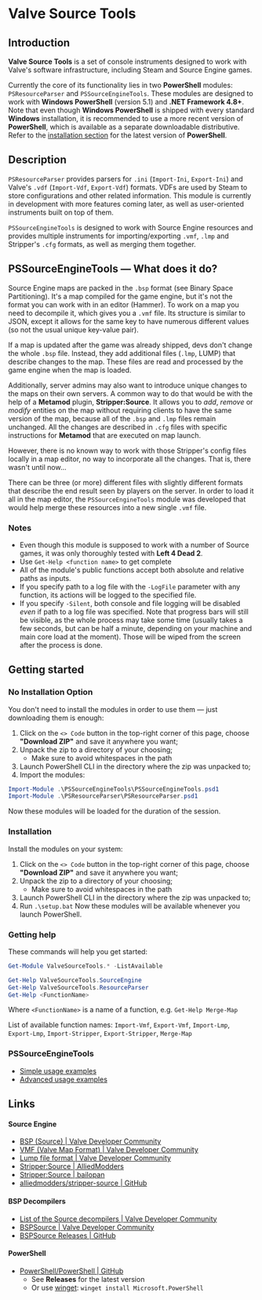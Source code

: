 # Valve Source Tools

## Introduction

**Valve Source Tools** is a set of console instruments designed to work with Valve's software infrastructure, including Steam and Source Engine games.

Currently the core of its functionality lies in two **PowerShell** modules: `PSResourceParser` and `PSSourceEngineTools`. These modules are designed to work with **Windows PowerShell** (version 5.1) and **.NET Framework 4.8+**.
Note that even though **Windows PowerShell** is shipped with every standard **Windows** installation, it is recommended to use a more recent version of **PowerShell**, which is available as a separate downloadable distributive. Refer to the [installation section](#installation) for the latest version of **PowerShell**.

## Description

`PSResourceParser` provides parsers for `.ini` (`Import-Ini`, `Export-Ini`) and Valve's `.vdf` (`Import-Vdf`, `Export-Vdf`) formats. VDFs are used by Steam to store configurations and other related information. This module is currently in development with more features coming later, as well as user-oriented instruments built on top of them.

`PSSourceEngineTools` is designed to work with Source Engine resources and provides multiple instruments for importing/exporting `.vmf`, `.lmp` and Stripper's `.cfg` formats, as well as merging them together.

## PSSourceEngineTools — What does it do?

Source Engine maps are packed in the `.bsp` format (see Binary Space Partitioning). It's a map compiled for the game engine, but it's not the format you can work with in an editor (Hammer). To work on a map you need to decompile it, which gives you a `.vmf` file. Its structure is similar to JSON, except it allows for the same key to have numerous different values (so not the usual unique key-value pair). 

If a map is updated after the game was already shipped, devs don't change the whole `.bsp` file. Instead, they add additional files (`.lmp`, LUMP) that describe changes to the map. These files are read and processed by the game engine when the map is loaded.

Additionally, server admins may also want to introduce unique changes to the maps on their own servers. A common way to do that would be with the help of a **Metamod** plugin, **Stripper:Source**. It allows you to *add*, *remove* or *modify* entities on the map without requiring clients to have the same version of the map, because all of the `.bsp` and `.lmp` files remain unchanged. All the changes are described in `.cfg` files with specific instructions for **Metamod** that are executed on map launch.

However, there is no known way to work with those Stripper's config files locally in a map editor, no way to incorporate all the changes. That is, there wasn't until now...

There can be three (or more) different files with slightly different formats that describe the end result seen by players on the server. In order to load it all in the map editor, the `PSSourceEngineTools` module was developed that would help merge these resources into a new single `.vmf` file.

### Notes

- Even though this module is supposed to work with a number of Source games, it was only thoroughly tested with **Left 4 Dead 2**.
- Use `Get-Help <function name>` to get complete 
- All of the module's public functions accept both absolute and relative paths as inputs.
- If you specify path to a log file with the `-LogFile` parameter with any function, its actions will be logged to the specified file.
- If you specify `-Silent`, both console and file logging will be disabled *even* if path to a log file was specified. Note that progress bars will still be visible, as the whole process may take some time (usually takes a few seconds, but can be half a minute, depending on your machine and main core load at the moment). Those will be wiped from the screen after the process is done.

## Getting started

### No Installation Option

You don't need to install the modules in order to use them — just downloading them is enough:
1. Click on the `<> Code` button in the top-right corner of this page, choose **"Download ZIP"** and save it anywhere you want;
2. Unpack the zip to a directory of your choosing;
	- Make sure to avoid whitespaces in the path
3. Launch PowerShell CLI in the directory where the zip was unpacked to;
4. Import the modules:

```powershell
Import-Module .\PSSourceEngineTools\PSSourceEngineTools.psd1
Import-Module .\PSResourceParser\PSResourceParser.psd1
```
Now these modules will be loaded for the duration of the session.

### Installation

Install the modules on your system:
1. Click on the `<> Code` button in the top-right corner of this page, choose **"Download ZIP"** and save it anywhere you want;
2. Unpack the zip to a directory of your choosing;
	- Make sure to avoid whitespaces in the path
3. Launch PowerShell CLI in the directory where the zip was unpacked to;
4. Run `.\setup.bat`
Now these modules will be available whenever you launch PowerShell.

### Getting help

These commands will help you get started:
```powershell
Get-Module ValveSourceTools.* -ListAvailable

Get-Help ValveSourceTools.SourceEngine
Get-Help ValveSourceTools.ResourceParser
Get-Help <FunctionName>
```
Where `<FunctionName>` is a name of a function, e.g. `Get-Help Merge-Map`

List of available function names: `Import-Vmf`, `Export-Vmf`, `Import-Lmp`, `Export-Lmp`, `Import-Stripper`, `Export-Stripper`, `Merge-Map`

### PSSourceEngineTools

- [Simple usage examples](docs/examples/simple.md)
- [Advanced usage examples](docs/examples/advanced.md)

## Links
#### Source Engine
- [BSP (Source) | Valve Developer Community](https://developer.valvesoftware.com/wiki/BSP_\(Source\))
- [VMF (Valve Map Format) | Valve Developer Community](https://developer.valvesoftware.com/wiki/VMF_\(Valve_Map_Format\))
- [Lump file format | Valve Developer Community](https://developer.valvesoftware.com/wiki/Lump_file_format)
- [Stripper:Source | AlliedModders](https://forums.alliedmods.net/showthread.php?t=39439)
- [Stripper:Source | bailopan](https://www.bailopan.net/stripper/)
- [alliedmodders/stripper-source | GitHub](https://github.com/alliedmodders/stripper-source/tree/master)

#### BSP Decompilers
- [List of the Source decompilers | Valve Developer Community](https://developer.valvesoftware.com/wiki/Decompiling_Maps#Source)
- [BSPSource | Valve Developer Community](https://developer.valvesoftware.com/wiki/BSPSource)
- [BSPSource Releases | GitHub](https://github.com/ata4/bspsrc/releases)

#### PowerShell
- [PowerShell/PowerShell | GitHub](https://github.com/PowerShell/PowerShell/tree/master)
	- See **Releases** for the latest version
	- Or use [winget](https://learn.microsoft.com/en-us/windows/package-manager/winget/): `winget install Microsoft.PowerShell`